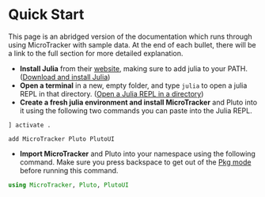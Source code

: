 # Quick Start

This page is an abridged version of the documentation which runs through using MicroTracker with sample data. At the end of each bullet, there will be a link to the full section for more detailed explanation.

- **Install Julia** from their [website](https://julialang.org/downloads/platform/), making sure to add julia to your PATH. ([Download and install Julia](@ref))
- **Open a terminal** in a new, empty folder, and type `julia` to open a julia REPL in that directory. ([Open a Julia REPL in a directory](@ref))
- **Create a fresh julia environment and install MicroTracker** and Pluto into it using the following two commands you can paste into the Julia REPL.
```
] activate .
```
```
add MicroTracker Pluto PlutoUI
```
- **Import MicroTracker** and Pluto into your namespace using the following command. Make sure you press backspace to get out of the [Pkg mode](https://docs.julialang.org/en/v1/stdlib/Pkg/) before running this command.
```julia
using MicroTracker, Pluto, PlutoUI
```
